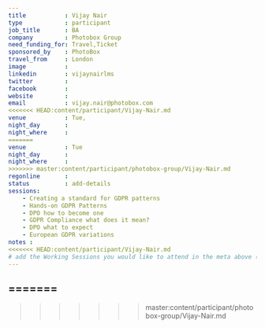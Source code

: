 ```yaml
---
title           : Vijay Nair
type            : participant
job_title       : BA
company         : Photobox Group
need_funding_for: Travel,Ticket
sponsored_by    : PhotoBox
travel_from     : London
image           :
linkedin        : vijaynairlms
twitter         :
facebook        :
website         :
email           : vijay.nair@photobox.com
<<<<<<< HEAD:content/participant/Vijay-Nair.md
venue           : Tue,
night_day       :
night_where     :
=======
venue           : Tue
night_day       : 
night_where     : 
>>>>>>> master:content/participant/photobox-group/Vijay-Nair.md
regonline       :
status          : add-details
sessions:
    - Creating a standard for GDPR patterns
    - Hands-on GDPR Patterns
    - DPO how to become one
    - GDPR Compliance what does it mean?
    - DPO what to expect
    - European GDPR variations
notes :
<<<<<<< HEAD:content/participant/Vijay-Nair.md
# add the Working Sessions you would like to attend in the meta above (use the session's title) e.g. sessions (one per line): -Security Playbooks Diagrams -Hackathon Daily Sessions
---
```

=======
---


>>>>>>> master:content/participant/photobox-group/Vijay-Nair.md
